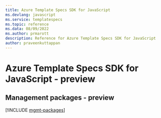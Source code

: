 ```yaml
---
title: Azure Template Specs SDK for JavaScript
ms.devlang: javascript
ms.service: templatespecs
ms.topic: reference
ms.data: 08/09/2022
ms.author: prmarott
description: Reference for Azure Template Specs SDK for JavaScript
author: praveenkuttappan
---
```

# Azure Template Specs SDK for JavaScript - preview

## Management packages - preview
[!INCLUDE [mgmt-packages](template-specs-mgmt-index.md)]